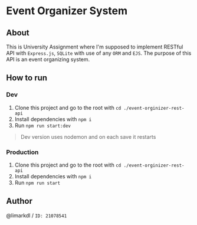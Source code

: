 # Event Organizer System

##  About
This is University Assignment where I'm supposed to implement RESTful API with `Express.js`, `SQLite` with use of any `ORM` and `EJS`. The purpose of this API is an event organizing system. 

## How to run
### Dev
1. Clone this project and go to the root with `cd ./event-orginizer-rest-api`
2. Install dependencies with `npm i`
3. Run `npm run start:dev`
> Dev version uses nodemon and on each save it restarts

### Production
1. Clone this project and go to the root with `cd ./event-orginizer-rest-api`
2. Install dependencies with `npm i`
3. Run `npm run start`

## Author
@limarkdl / `ID: 21078541`

